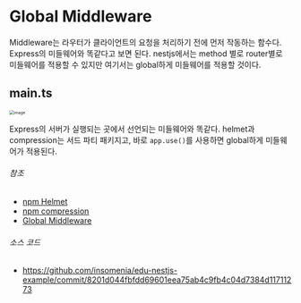 # Global Middleware



  Middleware는 라우터가 클라이언트의 요청을 처리하기 전에 먼저 작동하는 함수다. Express의 미들웨어와 똑같다고 보면 된다. nestjs에서는 method 별로 router별로 미들웨어를 적용할 수 있지만 여기서는 global하게 미들웨어를 적용할 것이다.



## main.ts

<img src="https://user-images.githubusercontent.com/92770273/140691242-cf142bc8-04e9-4d48-a057-3edff097f08a.png" alt="image" style="zoom: 50%;" />

  Express의 서버가 실행되는 곳에서 선언되는 미들웨어와 똑같다. helmet과 compression는 서드 파티 패키지고, 바로 `app.use()`를 사용하면 global하게 미들웨어가 적용된다.



###### 참조

* [npm Helmet](https://www.npmjs.com/package/helmet)
* [npm compression](https://www.npmjs.com/package/compression)
* [Global Middleware](https://docs.nestjs.com/middleware#global-middleware)

###### 소스 코드

* https://github.com/insomenia/edu-nestjs-example/commit/8201d044fbfdd69601eea75ab4c9fb4c04d7384d11711273